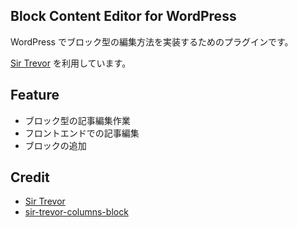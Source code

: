 ## Block Content Editor for WordPress 

WordPress でブロック型の編集方法を実装するためのプラグインです。

[Sir Trevor](https://github.com/madebymany/sir-trevor-js) を利用しています。

## Feature

* ブロック型の記事編集作業
* フロントエンドでの記事編集
* ブロックの追加

## Credit 

* [Sir Trevor](https://github.com/madebymany/sir-trevor-js)
* [sir-trevor-columns-block](https://github.com/e1himself/sir-trevor-columns-block)


